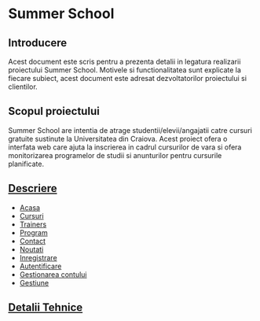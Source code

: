 # Summer School
## Introducere

Acest document este scris pentru a prezenta detalii in legatura realizarii proiectului Summer School. Motivele si functionalitatea sunt explicate la fiecare subiect, acest document este adresat dezvoltatorilor proiectului si clientilor.

## Scopul proiectului

Summer School are intentia de atrage studentii/elevii/angajatii catre cursuri gratuite sustinute la Universitatea din Craiova. Acest proiect ofera o interfata web care ajuta la inscrierea in cadrul cursurilor de vara si ofera monitorizarea programelor de studii si anunturilor pentru cursurile planificate.

## [Descriere](Description.md)
* [Acasa](Description.md/#pagina-acasa)
* [Cursuri](Description.md/#pagina-cursuri)
* [Trainers](Description.md/#pagina-trainers)
* [Program](Description.md/#pagina-program)
* [Contact](Description.md/#pagina-de-contact)
* [Noutati](Description.md/#pagina-noutati)
* [Inregistrare](Description.md/#pagina-de-inregistrare)
* [Autentificare](Description.md/#pagina-de-autentificare)
* [Gestionarea contului](Description.md/#pagina-de-gestiune-a-contului)
* [Gestiune](Description.md/#pagina-de-gestiuneadmin)

## [Detalii Tehnice](Tech.md)
